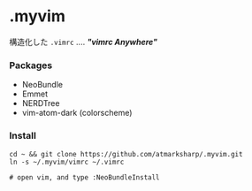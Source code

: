 # .myvim

構造化した `.vimrc` .... ***"vimrc Anywhere"***

### Packages

- NeoBundle
- Emmet
- NERDTree
- vim-atom-dark (colorscheme)

### Install

```
cd ~ && git clone https://github.com/atmarksharp/.myvim.git
ln -s ~/.myvim/vimrc ~/.vimrc

# open vim, and type :NeoBundleInstall
```
